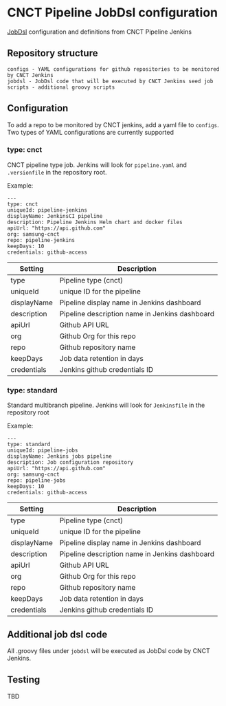 # CNCT Pipeline JobDsl configuration

[JobDsl](https://github.com/jenkinsci/job-dsl-plugin) configuration and definitions from CNCT Pipeline Jenkins

## Repository structure

```
configs - YAML configurations for github repositories to be monitored by CNCT Jenkins
jobdsl - JobDsl code that will be executed by CNCT Jenkins seed job
scripts - additional groovy scripts
```

## Configuration

To add a repo to be monitored by CNCT jenkins, add a yaml file to `configs`. Two types of YAML configurations are currently supported

### type: cnct

CNCT pipeline type job. Jenkins will look for `pipeline.yaml` and `.versionfile` in the repository root. 

Example:

```
---
type: cnct
uniqueId: pipeline-jenkins
displayName: JenkinsCI pipeline
description: Pipeline Jenkins Helm chart and docker files
apiUrl: "https://api.github.com"
org: samsung-cnct
repo: pipeline-jenkins
keepDays: 10
credentials: github-access
```

Setting | Description
--- | ---
type | Pipeline type (cnct)
uniqueId | unique ID for the pipeline
displayName | Pipeline display name in Jenkins dashboard
description | Pipeline description name in Jenkins dashboard
apiUrl | Github API URL
org | Github Org for this repo
repo | Github repository name
keepDays | Job data retention in days
credentials | Jenkins github credentials ID

### type: standard

Standard multibranch pipeline. Jenkins will look for `Jenkinsfile` in the repository root

Example:

```
---
type: standard
uniqueId: pipeline-jobs
displayName: Jenkins jobs pipeline
description: Job configuration repository
apiUrl: "https://api.github.com"
org: samsung-cnct
repo: pipeline-jobs
keepDays: 10
credentials: github-access
```

Setting | Description
--- | ---
type | Pipeline type (cnct)
uniqueId | unique ID for the pipeline
displayName | Pipeline display name in Jenkins dashboard
description | Pipeline description name in Jenkins dashboard
apiUrl | Github API URL
org | Github Org for this repo
repo | Github repository name
keepDays | Job data retention in days
credentials | Jenkins github credentials ID

## Additional job dsl code

All .groovy files under `jobdsl` will be executed as JobDsl code by CNCT Jenkins.

## Testing

TBD
